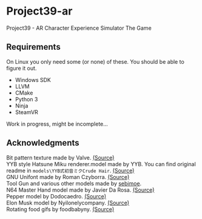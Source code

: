 # Project39-ar
Project39 - AR Character Experience Simulator The Game

## Requirements

On Linux you only need some (or none) of these. You should be able to figure it out. 

- Windows SDK
- LLVM
- CMake
- Python 3
- Ninja
- SteamVR

Work in progress, might be incomplete...

## Acknowledgments

Bit pattern texture made by Valve. [(Source)](https://github.com/ValveSoftware/openvr/blob/master/samples/bin/cube_texture.png)  
YYB style Hatsune Miku renderer.model made by YYB. You can find original readme in `models\YYB式初音ミクCrude Hair`. [(Source)](https://bowlroll.net/file/67801)  
GNU Unifont made by Roman Czyborra. [(Source)](http://unifoundry.com/unifont/index.html)  
Tool Gun and various other models made by [sebimoe](https://github.com/sebimoe).  
N64 Master Hand model made by Javier Da Rosa. [(Source)](https://sketchfab.com/3d-models/n64-master-hand-smooth-ver-2ca4295edabe484f88deabf12396f185)  
Pepper model by Dodocaedro. [(Source)](https://sketchfab.com/3d-models/green-pepper-photogrametry-78c7db3418b0469a8592564ed4b8d8a1)  
Elon Musk model by Nyilonelycompany. [(Source)](https://sketchfab.com/3d-models/mr-elon-musk-44e15dc97ead42878c17eabb527c412a)  
Rotating food gifs by foodbabyny. [(Source)](https://giphy.com/foodbabyny)